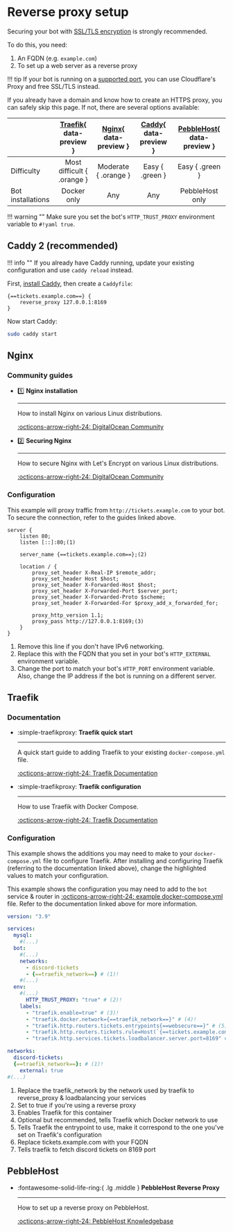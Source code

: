 # Reverse proxy setup

Securing your bot with [SSL/TLS encryption](https://www.cloudflare.com/en-gb/learning/ssl/what-is-ssl/) is strongly recommended.

To do this, you need:

1. An FQDN (e.g. `example.com`)
2. To set up a web server as a reverse proxy

!!! tip
	If your bot is running on a [supported port](https://developers.cloudflare.com/fundamentals/get-started/reference/network-ports/),
	you can use Cloudflare's Proxy and free SSL/TLS instead.

If you already have a domain and know how to create an HTTPS proxy, you can safely skip this page.
If not, there are several options available:

|                   |    [Traefik](#traefik){ data-preview }     |   [Nginx](#nginx){ data-preview }    | [Caddy](#caddy-2-recommended){ data-preview } | [PebbleHost](#pebblehost){ data-preview } |
| :---------------- | :------------------------: | :------------------: | :---------------------------: | :-----------------------: |
| Difficulty        | Most difficult { .orange } | Moderate { .orange } |        Easy { .green }        |      Easy { .green }      |
| Bot installations |        Docker only         |         Any          |              Any              |      PebbleHost only      |

!!! warning ""
    Make sure you set the bot's `HTTP_TRUST_PROXY` environment variable to `#!yaml true`.

## Caddy 2 (recommended)


!!! info ""
    If you already have Caddy running, update your existing configuration and use `caddy reload` instead.

First, [install Caddy](https://caddyserver.com/docs/install), then create a `Caddyfile`:

```nginx title="Caddyfile"
{==tickets.example.com==} {
    reverse_proxy 127.0.0.1:8169
}
```

Now start Caddy:

```bash
sudo caddy start
```

## Nginx

### Community guides

<div class="grid cards" markdown>

-   :one: __Nginx installation__

    ---

    How to install Nginx on various Linux distributions.

    [:octicons-arrow-right-24: DigitalOcean Community](https://www.digitalocean.com/community/tutorial_collections/how-to-install-nginx)

-   :two: __Securing Nginx__

    ---

    How to secure Nginx with Let's Encrypt on various Linux distributions.

    [:octicons-arrow-right-24: DigitalOcean Community](https://www.digitalocean.com/community/tutorial_collections/how-to-secure-nginx-with-let-s-encrypt)

</div>

### Configuration

<div class="annotate" markdown>

This example will proxy traffic from `http://tickets.example.com` to your bot.
To secure the connection, refer to the guides linked above.

```nginx title="/etc/nginx/sites-available/tickets.example.com"
server {
    listen 80;
    listen [::]:80;(1)

    server_name {==tickets.example.com==};(2)

    location / {
        proxy_set_header X-Real-IP $remote_addr;
        proxy_set_header Host $host;
        proxy_set_header X-Forwarded-Host $host;
        proxy_set_header X-Forwarded-Port $server_port;
        proxy_set_header X-Forwarded-Proto $scheme;
        proxy_set_header X-Forwarded-For $proxy_add_x_forwarded_for;

        proxy_http_version 1.1;
        proxy_pass http://127.0.0.1:8169;(3)
    }
}
```

</div>

1. Remove this line if you don't have IPv6 networking.
2. Replace this with the FQDN that you set in your bot's `HTTP_EXTERNAL` environment variable.
3. Change the port to match your bot's `HTTP_PORT` environment variable.
   Also, change the IP address if the bot is running on a different server.



## Traefik

### Documentation

<div class="grid cards" markdown>

-   :simple-traefikproxy: __Traefik quick start__

    ---

    A quick start guide to adding Traefik to your existing `docker-compose.yml` file.

    [:octicons-arrow-right-24: Traefik Documentation](https://doc.traefik.io/traefik/getting-started/quick-start/)

-   :simple-traefikproxy: __Traefik configuration__

    ---

    How to use Traefik with Docker Compose.

    [:octicons-arrow-right-24: Traefik Documentation](https://doc.traefik.io/traefik/user-guides/docker-compose/basic-example/)

</div>

### Configuration

This example shows the additions you may need to make to your `docker-compose.yml` file to configure Traefik.
After installing and configuring Traefik (referring to the documentation linked above), change the highlighted values to match your configuration.

This example shows the configuration you may need to add to the `bot` service & router in [:octicons-arrow-right-24: example docker-compose.yml](https://github.com/discord-tickets/bot/blob/main/docker-compose.yml) file.
Refer to the documentation linked above for more information.

<div class="annotate" markdown>

```yaml title="docker-compose.yml" hl_lines="12 14-18 22"
version: "3.9"

services:
  mysql:
    #(...)
  bot:
    #(...)
    networks:
      - discord-tickets
      - {==traefik_network==} # (1)!
    #(...)
  env:
    #(...)
      HTTP_TRUST_PROXY: "true" # (2)!
    labels:
      - "traefik.enable=true" # (3)!
      - "traefik.docker.network={==traefik_network==}" # (4)!
      - "traefik.http.routers.tickets.entrypoints{==websecure==}" # (5)!
      - "traefik.http.routers.tickets.rule=Host(`{==tickets.example.com==}`)" # (6)!
      - "traefik.http.services.tickets.loadbalancer.server.port=8169" # (7)!

networks:
  discord-tickets:
  {==traefik_network==}: # (1)!
    external: true
#(...)

```

</div>

1. Replace the traefik_network by the network used by traefik to reverse_proxy & loadbalancing your services
2. Set to true if you're using a reverse proxy
3. Enables Traefik for this container
4. Optional but recommended, tells Traefik which Docker network to use
5. Tells Traefik the entrypoint to use, make it correspond to the one you've set on Traefik's configuration
6. Replace tickets.example.com with your FQDN
7. Tells traefik to fetch discord tickets on 8169 port

## PebbleHost

<div class="grid cards" markdown>

-   :fontawesome-solid-life-ring:{ .lg .middle } __PebbleHost Reverse Proxy__

    ---

    How to set up a reverse proxy on PebbleHost.

    [:octicons-arrow-right-24: PebbleHost Knowledgebase](https://help.pebblehost.com/en/minecraft/how-to-setup-a-reverse-proxy)


</div>
